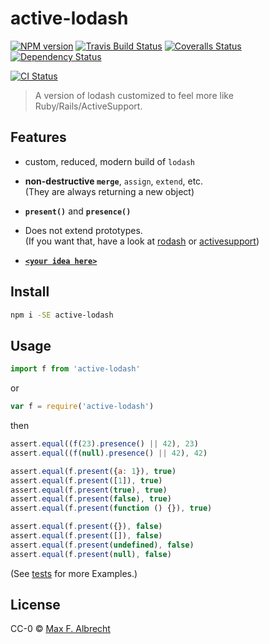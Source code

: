 # active-lodash

[![NPM version][npm-image]][npm-url]
[![Travis Build Status][travis-image]][travis-url]
[![Coveralls Status][coveralls-image]][coveralls-url]
[![Dependency Status][depstat-image]][depstat-url]
<!-- [![Downloads][download-badge]][npm-url] -->
[![CI Status][cider-image]][cider-url]

> A version of lodash customized to feel more like Ruby/Rails/ActiveSupport.

## Features

-   custom, reduced, modern build of `lodash`

-   **non-destructive `merge`**, `assign`, `extend`, etc.  
(They are always returning a new object)

-   **`present()`** and **`presence()`**

-   Does not extend prototypes.  
(If you want that, have a look at [rodash][] or [activesupport][])

-   [**`<your idea here>`**](https://github.com/eins78/active-lodash/issues)

## Install

```sh
npm i -SE active-lodash
```

## Usage

```js
import f from 'active-lodash'
```

or

```js
var f = require('active-lodash')

```

then

```js
assert.equal((f(23).presence() || 42), 23)
assert.equal((f(null).presence() || 42), 42)

assert.equal(f.present({a: 1}), true)
assert.equal(f.present([1]), true)
assert.equal(f.present(true), true)
assert.equal(f.present(false), true)
assert.equal(f.present(function () {}), true)

assert.equal(f.present({}), false)
assert.equal(f.present([]), false)
assert.equal(f.present(undefined), false)
assert.equal(f.present(null), false)
```

(See [tests][] for more Examples.)

## License

CC-0 © [Max F. Albrecht](http://github.com/eins78)

[tests]: https://github.com/eins78/active-lodash/blob/master/test/tests.js
[lodash-inflection]: https://www.npmjs.com/package/lodash-inflection
[rodash]: https://github.com/obie/rodash
[activesupport]: https://www.npmjs.com/package/activesupport

[npm-url]: https://npmjs.org/package/active-lodash
[npm-image]: https://img.shields.io/npm/v/active-lodash.svg?style=flat-square

[cider-url]: http://ci.zhdk.ch/cider-ci/ui/public/active-lodash/cider-ci/Test/summary.html
[cider-image]: http://ci.zhdk.ch/cider-ci/ui/public/active-lodash/master/Test/summary.svg?respond_width_200&orientation=horizontal
[travis-url]: https://travis-ci.org/eins78/active-lodash
[travis-image]: https://img.shields.io/travis/eins78/active-lodash.svg?style=flat-square

[coveralls-url]: https://coveralls.io/r/eins78/active-lodash
[coveralls-image]: https://img.shields.io/coveralls/eins78/active-lodash.svg?style=flat-square

[depstat-url]: https://david-dm.org/eins78/active-lodash
[depstat-image]: https://david-dm.org/eins78/active-lodash.svg?style=flat-square

[download-badge]: http://img.shields.io/npm/dm/active-lodash.svg?style=flat-square
